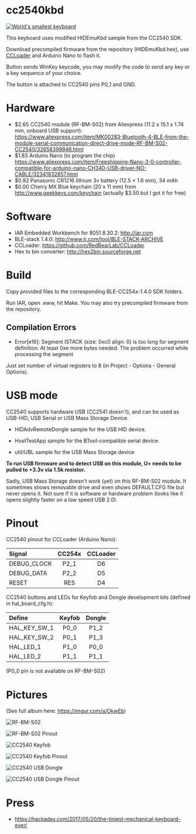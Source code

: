 cc2540kbd
=========

[![World's smallest keyboard](http://img.youtube.com/vi/zbrPOiaEOTg/0.jpg)](https://www.youtube.com/watch?v=zbrPOiaEOTg)

This keyboard uses modified HIDEmuKbd sample from the CC2540 SDK.

Download precompiled firmware from the repository (HIDEmuKbd.hex), use [CCLoader](https://github.com/RedBearLab/CCLoader) and Arduino Nano to flash it.

Button sends WinKey keycode, you may modify the code to send any key or a key sequence of your choice.

The button is attached to CC2540 pins P0_1 and GND.

Hardware
========

* $2.65 CC2540 module (RF-BM-S02) from Aliexpress (11.2 x 15.1 x 1.74 mm, onboard USB support): https://www.aliexpress.com/item/MK00283-Bluetooth-4-BLE-from-the-module-serial-communication-direct-drive-mode-RF-BM-S02-CC2540/32658399946.html
* $1.83 Arduino Nano (to program the chip) https://www.aliexpress.com/item/Freeshipping-Nano-3-0-controller-compatible-for-arduino-nano-CH340-USB-driver-NO-CABLE/32341832857.html
* $0.92 Panasonic CR1216 lithium 3v battery (12.5 × 1.6 mm), 34 mAh
* $0.00 Cherry MX Blue keychain (20 x 11 mm) from http://www.geekkeys.com/keychain (actually $3.50 but I got it for free)

Software
========

* IAR Embedded Workbench for 8051 8.30.2: http://iar.com
* BLE-stack 1.4.0: http://www.ti.com/tool/BLE-STACK-ARCHIVE
* CCLoader: https://github.com/RedBearLab/CCLoader
* Hex to bin converter: http://hex2bin.sourceforge.net


Build
=====
Copy provided files to the corresponding BLE-CC254x-1.4.0 SDK folders.

Run IAR, open .eww, hit Make. You may also try precompiled firmware from the repository.

Compilation Errors
------------------

* Error[e16]: Segment ISTACK (size: 0xc0 align: 0) is too long for segment definition. At least 0xe more bytes needed. The problem occurred while processing the segment

Just set number of virtual registers to 8 (in Project - Options - General Options).


USB mode
========

CC2540 supports hardware USB (CC2541 doesn't), and can be used as USB-HID, USB Serial or USB Mass Storage Device.

* HIDAdvRemoteDongle sample for the USB HID device.

* HostTestApp sample for the BTool-compatible serial device.

* util/UBL sample for the USB Mass Storage device

**To run USB firmware and to detect USB on this module, U+ needs to be pulled to +3.3v via 1.5k resistor.**

Sadly, USB Mass Storage doesn't work (yet) on this RF-BM-S02 module. It sometimes shows removable drive and even shows DEFAULT.CFG file but never opens it.
Not sure if it is software or hardware problem (looks like it opens slightly faster on a low speed USB 2.0).

Pinout
======

CC2540 pinout for CCLoader (Arduino Nano):

| Signal      | CC254x | CCLoader |
|:------------|:------:|:--------:|
| DEBUG_CLOCK | P2_1   | D6       |
| DEBUG_DATA  | P2_2   | D5       |
| RESET       | RES    | D4       |

CC2540 buttons and LEDs for Keyfob and Dongle development kits (defined in hal_board_cfg.h):

|Define      |Keyfob|Dongle|
|:-----------|:----:|:----:|
|HAL_KEY_SW_1| P0_0 | P1_2 |
|HAL_KEY_SW_2| P0_1 | P1_3 |
|HAL_LED_1   | P1_0 | P0_0 |
|HAL_LED_2   | P1_1 | P1_1 |

(P0_0 pin is not available on RF-BM-S02)


Pictures
========

(See full album here: https://imgur.com/a/OkwEb)

![RF-BM-S02](https://i.imgur.com/t2jBtzZ.jpg)

![RF-BM-S02 Pinout](https://i.imgur.com/NLrpZvw.png)

![CC2540 Keyfob](https://i.imgur.com/HDq4U84.png)

![CC2540 Keyfob Pinout](https://i.imgur.com/SVT2FJk.png)

![CC2540 USB Dongle](https://i.imgur.com/7rDH41f.jpg)

![CC2540 USB Dongle Pinout](https://i.imgur.com/Eji2RxW.png)


Press
=====

* https://hackaday.com/2017/05/20/the-tiniest-mechanical-keyboard-ever/

